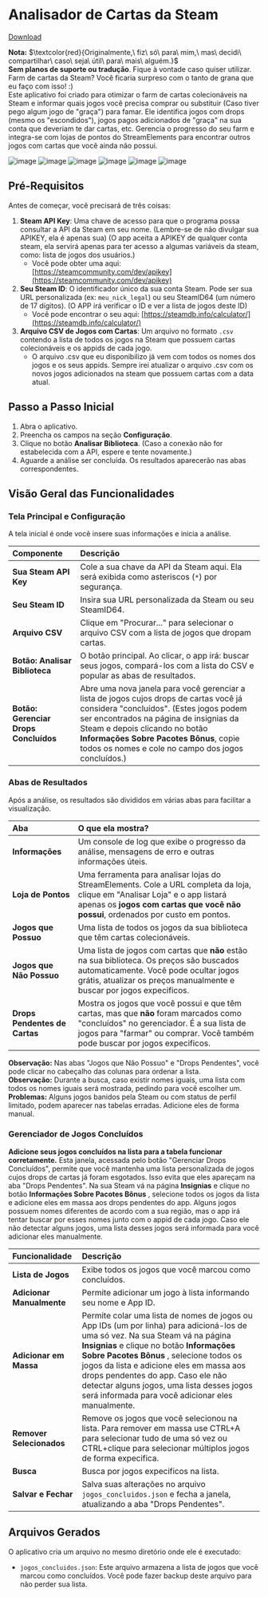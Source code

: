 # Analisador de Cartas da Steam

[Download](https://github.com/o-giu/analisador-de-cartas-da-steam/releases)

**Nota:** $\textcolor{red}{Originalmente,\ fiz\ só\ para\ mim,\ mas\ decidi\ compartilhar\ caso\ seja\ útil\ para\ mais\ alguém.}$ <br>**Sem planos de suporte ou tradução**. Fique à vontade caso quiser utilizar.<br>
Farm de cartas da Steam? Você ficaria surpreso com o tanto de grana que eu faço com isso! :)<br>
Este aplicativo foi criado para otimizar o farm de cartas colecionáveis na Steam e informar quais jogos você precisa comprar ou substituir (Caso tiver pego algum jogo de "graça") para famar. Ele identifica jogos com drops (mesmo os "escondidos"), jogos pagos adicionados de "graça" na sua conta que deveriam te dar cartas, etc. Gerencia o progresso do seu farm e integra-se com lojas de pontos do StreamElements para encontrar outros jogos com cartas que você ainda não possui.<br>

![image](https://github.com/user-attachments/assets/3a61bb45-a24b-4893-9728-0a68a7349391)
![image](https://github.com/user-attachments/assets/f38e2715-fc4f-4f06-8492-20f3b81208cf)
![image](https://github.com/user-attachments/assets/d43ddeb1-fad9-431c-b577-37debbebaa6c)
![image](https://github.com/user-attachments/assets/b6b2b0cb-84f3-49ea-be51-8771ba02f650)
![image](https://github.com/user-attachments/assets/08fa298a-21e1-47c0-a911-1a941a23fc75)
![image](https://github.com/user-attachments/assets/beecd948-19fc-4095-959d-33a62d4ac7e0)

## Pré-Requisitos

Antes de começar, você precisará de três coisas:

1.  **Steam API Key**: Uma chave de acesso para que o programa possa consultar a API da Steam em seu nome. (Lembre-se de não divulgar sua APIKEY, ela é apenas sua) (O app aceita a APIKEY de qualquer conta steam, ela servirá apenas para ter acesso a algumas variáveis da steam, como: lista de jogos dos usuários.)
    *   Você pode obter uma aqui: [https://steamcommunity.com/dev/apikey](https://steamcommunity.com/dev/apikey)
2.  **Seu Steam ID**: O identificador único da sua conta Steam. Pode ser sua URL personalizada (ex: `meu_nick_legal`) ou seu SteamID64 (um número de 17 dígitos). (O APP irá verificar o ID e ver a lista de jogos deste ID)
    *   Você pode encontrar o seu aqui: [https://steamdb.info/calculator/](https://steamdb.info/calculator/)
3.  **Arquivo CSV de Jogos com Cartas**: Um arquivo no formato `.csv` contendo a lista de todos os jogos na Steam que possuem cartas colecionáveis e os appids de cada jogo.
    *   O arquivo .csv que eu disponibilizo já vem com todos os nomes dos jogos e os seus appids. Sempre irei atualizar o arquivo .csv com os novos jogos adicionados na steam que possuem cartas com a data atual.

## Passo a Passo Inicial

1.  Abra o aplicativo.
2.  Preencha os campos na seção **Configuração**.
3.  Clique no botão **Analisar Biblioteca**. (Caso a conexão não for estabelecida com a API, espere e tente novamente.)
4.  Aguarde a análise ser concluída. Os resultados aparecerão nas abas correspondentes.

## Visão Geral das Funcionalidades

### Tela Principal e Configuração

A tela inicial é onde você insere suas informações e inicia a análise.

| Componente | Descrição |
| :--- | :--- |
| **Sua Steam API Key** | Cole a sua chave da API da Steam aqui. Ela será exibida como asteriscos (`*`) por segurança. |
| **Seu Steam ID** | Insira sua URL personalizada da Steam ou seu SteamID64. |
| **Arquivo CSV** | Clique em "Procurar..." para selecionar o arquivo CSV com a lista de jogos que dropam cartas. |
| **Botão: Analisar Biblioteca** | O botão principal. Ao clicar, o app irá: buscar seus jogos, compará-los com a lista do CSV e popular as abas de resultados. |
| **Botão: Gerenciar Drops Concluídos** | Abre uma nova janela para você gerenciar a lista de jogos cujos drops de cartas você já considera "concluídos". (Estes jogos podem ser encontrados na página de insignias da Steam e depois clicando no botão **Informações Sobre Pacotes Bônus**, copie todos os nomes e cole no campo dos jogos concluídos.) |

### Abas de Resultados

Após a análise, os resultados são divididos em várias abas para facilitar a visualização.

| Aba | O que ela mostra? |
| :--- | :--- |
| **Informações** | Um console de log que exibe o progresso da análise, mensagens de erro e outras informações úteis. |
| **Loja de Pontos** | Uma ferramenta para analisar lojas do StreamElements. Cole a URL completa da loja, clique em "Analisar Loja" e o app listará apenas os **jogos com cartas que você não possui**, ordenados por custo em pontos. |
| **Jogos que Possuo** | Uma lista de todos os jogos da sua biblioteca que têm cartas colecionáveis. |
| **Jogos que Não Possuo** | Uma lista de jogos com cartas que **não** estão na sua biblioteca. Os preços são buscados automaticamente. Você pode ocultar jogos grátis, atualizar os preços manualmente e buscar por jogos expecificos. |
| **Drops Pendentes de Cartas** | Mostra os jogos que você possui e que têm cartas, mas que **não** foram marcados como "concluídos" no gerenciador. É a sua lista de jogos para "farmar" ou comprar. Você também pode buscar por jogos expecificos. |

**Observação:** Nas abas "Jogos que Não Possuo" e "Drops Pendentes", você pode clicar no cabeçalho das colunas para ordenar a lista.<br>
**Observação:** Durante a busca, caso existir nomes iguais, uma lista com todos os nomes iguais será mostrada, pedindo para você escolher um.<br>
**Problemas:** Alguns jogos banidos pela Steam ou com status de perfil limitado, podem aparecer nas tabelas erradas. Adicione eles de forma manual.

### Gerenciador de Jogos Concluídos

**Adicione seus jogos concluídos na lista para a tabela funcionar corretamente.**
Esta janela, acessada pelo botão "Gerenciar Drops Concluídos", permite que você mantenha uma lista personalizada de jogos cujos drops de cartas já foram esgotados. Isso evita que eles apareçam na aba "Drops Pendentes".
Na sua Steam vá na página **Insignias** e clique no botão **Informações Sobre Pacotes Bônus** , selecione todos os jogos da lista e adicione eles em massa aos drops pendentes do app.
Alguns jogos possuem nomes diferentes de acordo com a sua região, mas o app irá tentar buscar por esses nomes junto com o appid de cada jogo.
Caso ele não detectar alguns jogos, uma lista desses jogos será informada para você adicionar eles manualmente.

| Funcionalidade | Descrição |
| :--- | :--- |
| **Lista de Jogos** | Exibe todos os jogos que você marcou como concluídos. |
| **Adicionar Manualmente** | Permite adicionar um jogo à lista informando seu nome e App ID. |
| **Adicionar em Massa** | Permite colar uma lista de nomes de jogos ou App IDs (um por linha) para adicioná-los de uma só vez. Na sua Steam vá na página **Insignias** e clique no botão **Informações Sobre Pacotes Bônus** , selecione todos os jogos da lista e adicione eles em massa aos drops pendentes do app. Caso ele não detectar alguns jogos, uma lista desses jogos será informada para você adicionar eles manualmente. |
| **Remover Selecionados** | Remove os jogos que você selecionou na lista. Para remover em massa use CTRL+A para selecionar tudo de uma só vez ou CTRL+clique para selecionar múltiplos jogos de forma expecifica. |
| **Busca** | Busca por jogos expecificos na lista. |
| **Salvar e Fechar** | Salva suas alterações no arquivo `jogos_concluidos.json` e fecha a janela, atualizando a aba "Drops Pendentes". |

## Arquivos Gerados

O aplicativo cria um arquivo no mesmo diretório onde ele é executado:

*   `jogos_concluidos.json`: Este arquivo armazena a lista de jogos que você marcou como concluídos. Você pode fazer backup deste arquivo para não perder sua lista.
